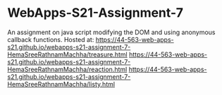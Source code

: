 # WebApps-S21-Assignment-7
An assignment on java script modifying the DOM and using anonymous callback functions.
Hosted at:
https://44-563-web-apps-s21.github.io/webapps-s21-assignment-7-HemaSreeRathnamMachha/treasure.html
https://44-563-web-apps-s21.github.io/webapps-s21-assignment-7-HemaSreeRathnamMachha/reaction.html
https://44-563-web-apps-s21.github.io/webapps-s21-assignment-7-HemaSreeRathnamMachha/listy.html

